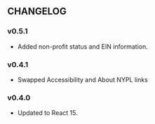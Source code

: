 ## CHANGELOG

### v0.5.1
- Added non-profit status and EIN information.

### v0.4.1
- Swapped Accessibility and About NYPL links

### v0.4.0
- Updated to React 15.
